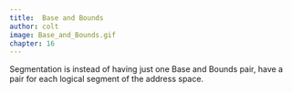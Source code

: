 ```yaml
---
title:  Base and Bounds
author: colt
image: Base_and_Bounds.gif
chapter: 16
---
```

Segmentation is instead of having just one Base and Bounds pair, have a pair for each logical segment of the address space.